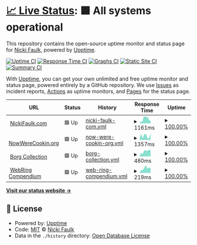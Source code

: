 # [📈 Live Status](https://harleykin.github.io/dotnetuptime): <!--live status--> **🟩 All systems operational**

This repository contains the open-source uptime monitor and status page for [Nicki Faulk](http://www.nickifaulk.com/), powered by [Upptime](https://github.com/upptime/upptime).

[![Uptime CI](https://github.com/harleykin/dotnetuptime/workflows/Uptime%20CI/badge.svg)](https://github.com/harleykin/dotnetuptime/actions?query=workflow%3A%22Uptime+CI%22)
[![Response Time CI](https://github.com/harleykin/dotnetuptime/workflows/Response%20Time%20CI/badge.svg)](https://github.com/harleykin/dotnetuptime/actions?query=workflow%3A%22Response+Time+CI%22)
[![Graphs CI](https://github.com/harleykin/dotnetuptime/workflows/Graphs%20CI/badge.svg)](https://github.com/harleykin/dotnetuptime/actions?query=workflow%3A%22Graphs+CI%22)
[![Static Site CI](https://github.com/harleykin/dotnetuptime/workflows/Static%20Site%20CI/badge.svg)](https://github.com/harleykin/dotnetuptime/actions?query=workflow%3A%22Static+Site+CI%22)
[![Summary CI](https://github.com/harleykin/dotnetuptime/workflows/Summary%20CI/badge.svg)](https://github.com/harleykin/dotnetuptime/actions?query=workflow%3A%22Summary+CI%22)

With [Upptime](https://upptime.js.org), you can get your own unlimited and free uptime monitor and status page, powered entirely by a GitHub repository. We use [Issues](https://github.com/harleykin/dotnetuptime/issues) as incident reports, [Actions](https://github.com/harleykin/dotnetuptime/actions) as uptime monitors, and [Pages](https://harleykin.github.io/dotnetuptime) for the status page.

<!--start: status pages-->
<!-- This summary is generated by Upptime (https://github.com/upptime/upptime) -->
<!-- Do not edit this manually, your changes will be overwritten -->
<!-- prettier-ignore -->
| URL | Status | History | Response Time | Uptime |
| --- | ------ | ------- | ------------- | ------ |
| <img alt="" src="https://www.nickifaulk.com/favicon.ico" height="13"> [NickiFaulk.com](https://www.nickifaulk.com) | 🟩 Up | [nicki-faulk-com.yml](https://github.com/harleykin/dotnetuptime/commits/HEAD/history/nicki-faulk-com.yml) | <details><summary><img alt="Response time graph" src="./graphs/nicki-faulk-com/response-time-week.png" height="20"> 1161ms</summary><br><a href="https://harleykin.github.io/dotnetuptime/history/nicki-faulk-com"><img alt="Response time 929" src="https://img.shields.io/endpoint?url=https%3A%2F%2Fraw.githubusercontent.com%2Fharleykin%2Fdotnetuptime%2FHEAD%2Fapi%2Fnicki-faulk-com%2Fresponse-time.json"></a><br><a href="https://harleykin.github.io/dotnetuptime/history/nicki-faulk-com"><img alt="24-hour response time 825" src="https://img.shields.io/endpoint?url=https%3A%2F%2Fraw.githubusercontent.com%2Fharleykin%2Fdotnetuptime%2FHEAD%2Fapi%2Fnicki-faulk-com%2Fresponse-time-day.json"></a><br><a href="https://harleykin.github.io/dotnetuptime/history/nicki-faulk-com"><img alt="7-day response time 1161" src="https://img.shields.io/endpoint?url=https%3A%2F%2Fraw.githubusercontent.com%2Fharleykin%2Fdotnetuptime%2FHEAD%2Fapi%2Fnicki-faulk-com%2Fresponse-time-week.json"></a><br><a href="https://harleykin.github.io/dotnetuptime/history/nicki-faulk-com"><img alt="30-day response time 948" src="https://img.shields.io/endpoint?url=https%3A%2F%2Fraw.githubusercontent.com%2Fharleykin%2Fdotnetuptime%2FHEAD%2Fapi%2Fnicki-faulk-com%2Fresponse-time-month.json"></a><br><a href="https://harleykin.github.io/dotnetuptime/history/nicki-faulk-com"><img alt="1-year response time 927" src="https://img.shields.io/endpoint?url=https%3A%2F%2Fraw.githubusercontent.com%2Fharleykin%2Fdotnetuptime%2FHEAD%2Fapi%2Fnicki-faulk-com%2Fresponse-time-year.json"></a></details> | <details><summary><a href="https://harleykin.github.io/dotnetuptime/history/nicki-faulk-com">100.00%</a></summary><a href="https://harleykin.github.io/dotnetuptime/history/nicki-faulk-com"><img alt="All-time uptime 99.75%" src="https://img.shields.io/endpoint?url=https%3A%2F%2Fraw.githubusercontent.com%2Fharleykin%2Fdotnetuptime%2FHEAD%2Fapi%2Fnicki-faulk-com%2Fuptime.json"></a><br><a href="https://harleykin.github.io/dotnetuptime/history/nicki-faulk-com"><img alt="24-hour uptime 100.00%" src="https://img.shields.io/endpoint?url=https%3A%2F%2Fraw.githubusercontent.com%2Fharleykin%2Fdotnetuptime%2FHEAD%2Fapi%2Fnicki-faulk-com%2Fuptime-day.json"></a><br><a href="https://harleykin.github.io/dotnetuptime/history/nicki-faulk-com"><img alt="7-day uptime 100.00%" src="https://img.shields.io/endpoint?url=https%3A%2F%2Fraw.githubusercontent.com%2Fharleykin%2Fdotnetuptime%2FHEAD%2Fapi%2Fnicki-faulk-com%2Fuptime-week.json"></a><br><a href="https://harleykin.github.io/dotnetuptime/history/nicki-faulk-com"><img alt="30-day uptime 100.00%" src="https://img.shields.io/endpoint?url=https%3A%2F%2Fraw.githubusercontent.com%2Fharleykin%2Fdotnetuptime%2FHEAD%2Fapi%2Fnicki-faulk-com%2Fuptime-month.json"></a><br><a href="https://harleykin.github.io/dotnetuptime/history/nicki-faulk-com"><img alt="1-year uptime 99.88%" src="https://img.shields.io/endpoint?url=https%3A%2F%2Fraw.githubusercontent.com%2Fharleykin%2Fdotnetuptime%2FHEAD%2Fapi%2Fnicki-faulk-com%2Fuptime-year.json"></a></details>
| <img alt="" src="https://www.nowwerecookin.org/favicon.png" height="13"> [NowWereCookin.org](https://www.nowwerecookin.org) | 🟩 Up | [now-were-cookin-org.yml](https://github.com/harleykin/dotnetuptime/commits/HEAD/history/now-were-cookin-org.yml) | <details><summary><img alt="Response time graph" src="./graphs/now-were-cookin-org/response-time-week.png" height="20"> 1357ms</summary><br><a href="https://harleykin.github.io/dotnetuptime/history/now-were-cookin-org"><img alt="Response time 1171" src="https://img.shields.io/endpoint?url=https%3A%2F%2Fraw.githubusercontent.com%2Fharleykin%2Fdotnetuptime%2FHEAD%2Fapi%2Fnow-were-cookin-org%2Fresponse-time.json"></a><br><a href="https://harleykin.github.io/dotnetuptime/history/now-were-cookin-org"><img alt="24-hour response time 2107" src="https://img.shields.io/endpoint?url=https%3A%2F%2Fraw.githubusercontent.com%2Fharleykin%2Fdotnetuptime%2FHEAD%2Fapi%2Fnow-were-cookin-org%2Fresponse-time-day.json"></a><br><a href="https://harleykin.github.io/dotnetuptime/history/now-were-cookin-org"><img alt="7-day response time 1357" src="https://img.shields.io/endpoint?url=https%3A%2F%2Fraw.githubusercontent.com%2Fharleykin%2Fdotnetuptime%2FHEAD%2Fapi%2Fnow-were-cookin-org%2Fresponse-time-week.json"></a><br><a href="https://harleykin.github.io/dotnetuptime/history/now-were-cookin-org"><img alt="30-day response time 1222" src="https://img.shields.io/endpoint?url=https%3A%2F%2Fraw.githubusercontent.com%2Fharleykin%2Fdotnetuptime%2FHEAD%2Fapi%2Fnow-were-cookin-org%2Fresponse-time-month.json"></a><br><a href="https://harleykin.github.io/dotnetuptime/history/now-were-cookin-org"><img alt="1-year response time 1181" src="https://img.shields.io/endpoint?url=https%3A%2F%2Fraw.githubusercontent.com%2Fharleykin%2Fdotnetuptime%2FHEAD%2Fapi%2Fnow-were-cookin-org%2Fresponse-time-year.json"></a></details> | <details><summary><a href="https://harleykin.github.io/dotnetuptime/history/now-were-cookin-org">100.00%</a></summary><a href="https://harleykin.github.io/dotnetuptime/history/now-were-cookin-org"><img alt="All-time uptime 99.76%" src="https://img.shields.io/endpoint?url=https%3A%2F%2Fraw.githubusercontent.com%2Fharleykin%2Fdotnetuptime%2FHEAD%2Fapi%2Fnow-were-cookin-org%2Fuptime.json"></a><br><a href="https://harleykin.github.io/dotnetuptime/history/now-were-cookin-org"><img alt="24-hour uptime 100.00%" src="https://img.shields.io/endpoint?url=https%3A%2F%2Fraw.githubusercontent.com%2Fharleykin%2Fdotnetuptime%2FHEAD%2Fapi%2Fnow-were-cookin-org%2Fuptime-day.json"></a><br><a href="https://harleykin.github.io/dotnetuptime/history/now-were-cookin-org"><img alt="7-day uptime 100.00%" src="https://img.shields.io/endpoint?url=https%3A%2F%2Fraw.githubusercontent.com%2Fharleykin%2Fdotnetuptime%2FHEAD%2Fapi%2Fnow-were-cookin-org%2Fuptime-week.json"></a><br><a href="https://harleykin.github.io/dotnetuptime/history/now-were-cookin-org"><img alt="30-day uptime 100.00%" src="https://img.shields.io/endpoint?url=https%3A%2F%2Fraw.githubusercontent.com%2Fharleykin%2Fdotnetuptime%2FHEAD%2Fapi%2Fnow-were-cookin-org%2Fuptime-month.json"></a><br><a href="https://harleykin.github.io/dotnetuptime/history/now-were-cookin-org"><img alt="1-year uptime 99.88%" src="https://img.shields.io/endpoint?url=https%3A%2F%2Fraw.githubusercontent.com%2Fharleykin%2Fdotnetuptime%2FHEAD%2Fapi%2Fnow-were-cookin-org%2Fuptime-year.json"></a></details>
| <img alt="" src="https://fanlistings.nickifaulk.com/favicon.ico" height="13"> [Borg Collection](https://fanlistings.nickifaulk.com) | 🟩 Up | [borg-collection.yml](https://github.com/harleykin/dotnetuptime/commits/HEAD/history/borg-collection.yml) | <details><summary><img alt="Response time graph" src="./graphs/borg-collection/response-time-week.png" height="20"> 480ms</summary><br><a href="https://harleykin.github.io/dotnetuptime/history/borg-collection"><img alt="Response time 391" src="https://img.shields.io/endpoint?url=https%3A%2F%2Fraw.githubusercontent.com%2Fharleykin%2Fdotnetuptime%2FHEAD%2Fapi%2Fborg-collection%2Fresponse-time.json"></a><br><a href="https://harleykin.github.io/dotnetuptime/history/borg-collection"><img alt="24-hour response time 577" src="https://img.shields.io/endpoint?url=https%3A%2F%2Fraw.githubusercontent.com%2Fharleykin%2Fdotnetuptime%2FHEAD%2Fapi%2Fborg-collection%2Fresponse-time-day.json"></a><br><a href="https://harleykin.github.io/dotnetuptime/history/borg-collection"><img alt="7-day response time 480" src="https://img.shields.io/endpoint?url=https%3A%2F%2Fraw.githubusercontent.com%2Fharleykin%2Fdotnetuptime%2FHEAD%2Fapi%2Fborg-collection%2Fresponse-time-week.json"></a><br><a href="https://harleykin.github.io/dotnetuptime/history/borg-collection"><img alt="30-day response time 393" src="https://img.shields.io/endpoint?url=https%3A%2F%2Fraw.githubusercontent.com%2Fharleykin%2Fdotnetuptime%2FHEAD%2Fapi%2Fborg-collection%2Fresponse-time-month.json"></a><br><a href="https://harleykin.github.io/dotnetuptime/history/borg-collection"><img alt="1-year response time 389" src="https://img.shields.io/endpoint?url=https%3A%2F%2Fraw.githubusercontent.com%2Fharleykin%2Fdotnetuptime%2FHEAD%2Fapi%2Fborg-collection%2Fresponse-time-year.json"></a></details> | <details><summary><a href="https://harleykin.github.io/dotnetuptime/history/borg-collection">100.00%</a></summary><a href="https://harleykin.github.io/dotnetuptime/history/borg-collection"><img alt="All-time uptime 99.41%" src="https://img.shields.io/endpoint?url=https%3A%2F%2Fraw.githubusercontent.com%2Fharleykin%2Fdotnetuptime%2FHEAD%2Fapi%2Fborg-collection%2Fuptime.json"></a><br><a href="https://harleykin.github.io/dotnetuptime/history/borg-collection"><img alt="24-hour uptime 100.00%" src="https://img.shields.io/endpoint?url=https%3A%2F%2Fraw.githubusercontent.com%2Fharleykin%2Fdotnetuptime%2FHEAD%2Fapi%2Fborg-collection%2Fuptime-day.json"></a><br><a href="https://harleykin.github.io/dotnetuptime/history/borg-collection"><img alt="7-day uptime 100.00%" src="https://img.shields.io/endpoint?url=https%3A%2F%2Fraw.githubusercontent.com%2Fharleykin%2Fdotnetuptime%2FHEAD%2Fapi%2Fborg-collection%2Fuptime-week.json"></a><br><a href="https://harleykin.github.io/dotnetuptime/history/borg-collection"><img alt="30-day uptime 100.00%" src="https://img.shields.io/endpoint?url=https%3A%2F%2Fraw.githubusercontent.com%2Fharleykin%2Fdotnetuptime%2FHEAD%2Fapi%2Fborg-collection%2Fuptime-month.json"></a><br><a href="https://harleykin.github.io/dotnetuptime/history/borg-collection"><img alt="1-year uptime 99.88%" src="https://img.shields.io/endpoint?url=https%3A%2F%2Fraw.githubusercontent.com%2Fharleykin%2Fdotnetuptime%2FHEAD%2Fapi%2Fborg-collection%2Fuptime-year.json"></a></details>
| <img alt="" src="https://webrings.nickifaulk.com/favicon.ico" height="13"> [WebRing Compendium](https://webrings.nickifaulk.com) | 🟩 Up | [web-ring-compendium.yml](https://github.com/harleykin/dotnetuptime/commits/HEAD/history/web-ring-compendium.yml) | <details><summary><img alt="Response time graph" src="./graphs/web-ring-compendium/response-time-week.png" height="20"> 219ms</summary><br><a href="https://harleykin.github.io/dotnetuptime/history/web-ring-compendium"><img alt="Response time 186" src="https://img.shields.io/endpoint?url=https%3A%2F%2Fraw.githubusercontent.com%2Fharleykin%2Fdotnetuptime%2FHEAD%2Fapi%2Fweb-ring-compendium%2Fresponse-time.json"></a><br><a href="https://harleykin.github.io/dotnetuptime/history/web-ring-compendium"><img alt="24-hour response time 239" src="https://img.shields.io/endpoint?url=https%3A%2F%2Fraw.githubusercontent.com%2Fharleykin%2Fdotnetuptime%2FHEAD%2Fapi%2Fweb-ring-compendium%2Fresponse-time-day.json"></a><br><a href="https://harleykin.github.io/dotnetuptime/history/web-ring-compendium"><img alt="7-day response time 219" src="https://img.shields.io/endpoint?url=https%3A%2F%2Fraw.githubusercontent.com%2Fharleykin%2Fdotnetuptime%2FHEAD%2Fapi%2Fweb-ring-compendium%2Fresponse-time-week.json"></a><br><a href="https://harleykin.github.io/dotnetuptime/history/web-ring-compendium"><img alt="30-day response time 192" src="https://img.shields.io/endpoint?url=https%3A%2F%2Fraw.githubusercontent.com%2Fharleykin%2Fdotnetuptime%2FHEAD%2Fapi%2Fweb-ring-compendium%2Fresponse-time-month.json"></a><br><a href="https://harleykin.github.io/dotnetuptime/history/web-ring-compendium"><img alt="1-year response time 186" src="https://img.shields.io/endpoint?url=https%3A%2F%2Fraw.githubusercontent.com%2Fharleykin%2Fdotnetuptime%2FHEAD%2Fapi%2Fweb-ring-compendium%2Fresponse-time-year.json"></a></details> | <details><summary><a href="https://harleykin.github.io/dotnetuptime/history/web-ring-compendium">100.00%</a></summary><a href="https://harleykin.github.io/dotnetuptime/history/web-ring-compendium"><img alt="All-time uptime 99.76%" src="https://img.shields.io/endpoint?url=https%3A%2F%2Fraw.githubusercontent.com%2Fharleykin%2Fdotnetuptime%2FHEAD%2Fapi%2Fweb-ring-compendium%2Fuptime.json"></a><br><a href="https://harleykin.github.io/dotnetuptime/history/web-ring-compendium"><img alt="24-hour uptime 100.00%" src="https://img.shields.io/endpoint?url=https%3A%2F%2Fraw.githubusercontent.com%2Fharleykin%2Fdotnetuptime%2FHEAD%2Fapi%2Fweb-ring-compendium%2Fuptime-day.json"></a><br><a href="https://harleykin.github.io/dotnetuptime/history/web-ring-compendium"><img alt="7-day uptime 100.00%" src="https://img.shields.io/endpoint?url=https%3A%2F%2Fraw.githubusercontent.com%2Fharleykin%2Fdotnetuptime%2FHEAD%2Fapi%2Fweb-ring-compendium%2Fuptime-week.json"></a><br><a href="https://harleykin.github.io/dotnetuptime/history/web-ring-compendium"><img alt="30-day uptime 100.00%" src="https://img.shields.io/endpoint?url=https%3A%2F%2Fraw.githubusercontent.com%2Fharleykin%2Fdotnetuptime%2FHEAD%2Fapi%2Fweb-ring-compendium%2Fuptime-month.json"></a><br><a href="https://harleykin.github.io/dotnetuptime/history/web-ring-compendium"><img alt="1-year uptime 99.88%" src="https://img.shields.io/endpoint?url=https%3A%2F%2Fraw.githubusercontent.com%2Fharleykin%2Fdotnetuptime%2FHEAD%2Fapi%2Fweb-ring-compendium%2Fuptime-year.json"></a></details>

<!--end: status pages-->

[**Visit our status website →**](https://harleykin.github.io/dotnetuptime)

## 📄 License

- Powered by: [Upptime](https://github.com/upptime/upptime)
- Code: [MIT](./LICENSE) © [Nicki Faulk](http://www.nickifaulk.com/)
- Data in the `./history` directory: [Open Database License](https://opendatacommons.org/licenses/odbl/1-0/)

